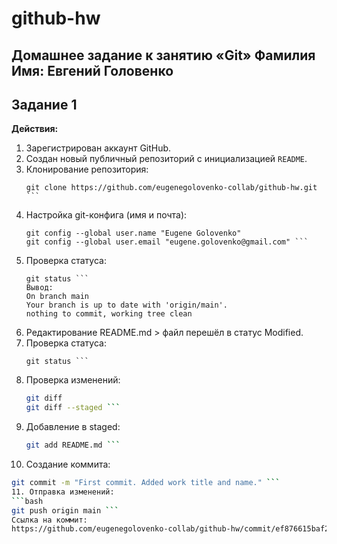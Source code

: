 # github-hw
Домашнее задание к занятию «Git»
Фамилия Имя: Евгений Головенко
---
## Задание 1

**Действия:**
1. Зарегистрирован аккаунт GitHub.
2. Создан новый публичный репозиторий с инициализацией `README`.
3. Клонирование репозитория:
   ```bach
   git clone https://github.com/eugenegolovenko-collab/github-hw.git ```
4. Настройка git-конфига (имя и почта):
   ```bach
   git config --global user.name "Eugene Golovenko"
   git config --global user.email "eugene.golovenko@gmail.com" ```
5. Проверка статуса:
   ```bach
   git status ```
   Вывод:
   On branch main
   Your branch is up to date with 'origin/main'.
   nothing to commit, working tree clean
6. Редактирование README.md > файл перешёл в статус Modified.
7. Проверка статуса:
   ```bach
   git status ```
8. Проверка изменений:
   ```bash
   git diff
   git diff --staged ```
9. Добавление в staged:
   ```bash
   git add README.md ```
10. Создание коммита:
   ```bash
   git commit -m "First commit. Added work title and name." ```
11. Отправка изменений:
   ```bash
   git push origin main ```
Ссылка на коммит:
https://github.com/eugenegolovenko-collab/github-hw/commit/ef876615baf2a297ced47fa327104400da80b36e


